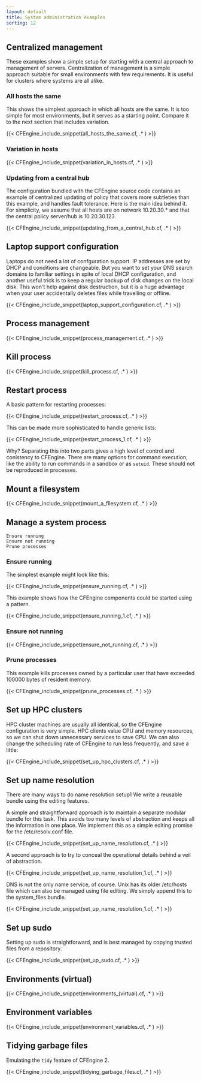```yaml
---
layout: default
title: System administration examples
sorting: 12
---
```


## Centralized management

These examples show a simple setup for starting with a central approach to management of servers. Centralization of management is a simple approach suitable for small environments with few requirements. It is useful for clusters where systems are all alike.

### All hosts the same

This shows the simplest approach in which all hosts are the same. It is too simple for most environments, but it serves as a starting point. Compare it to the next section that includes variation.

{{< CFEngine_include_snippet(all_hosts_the_same.cf, .* ) >}}

### Variation in hosts

{{< CFEngine_include_snippet(variation_in_hosts.cf, .* ) >}}

### Updating from a central hub

The configuration bundled with the CFEngine source code contains an example of centralized updating of policy that covers more subtleties than this example, and handles fault tolerance. Here is the main idea behind it. For simplicity, we assume that all hosts are on network 10.20.30.\* and that the central policy server/hub is 10.20.30.123.

{{< CFEngine_include_snippet(updating_from_a_central_hub.cf, .* ) >}}

## Laptop support configuration

Laptops do not need a lot of confguration support. IP addresses are set by DHCP and conditions are changeable. But you want to set your DNS search domains to familiar settings in spite of local DHCP configuration, and another useful trick is to keep a regular backup of disk changes on the local disk. This won't help against disk destruction, but it is a huge advantage when your user accidentally deletes files while travelling or offline.

{{< CFEngine_include_snippet(laptop_support_configuration.cf, .* ) >}}

## Process management

{{< CFEngine_include_snippet(process_management.cf, .* ) >}}

## Kill process

{{< CFEngine_include_snippet(kill_process.cf, .* ) >}}

## Restart process

A basic pattern for restarting processes:

{{< CFEngine_include_snippet(restart_process.cf, .* ) >}}

This can be made more sophisticated to handle generic lists:

{{< CFEngine_include_snippet(restart_process_1.cf, .* ) >}}

Why? Separating this into two parts gives a high level of control and conistency to CFEngine. There are many options for command execution, like the ability to run commands in a sandbox or as `setuid`. These should not be reproduced in processes.

## Mount a filesystem

{{< CFEngine_include_snippet(mount_a_filesystem.cf, .* ) >}}

## Manage a system process

    Ensure running
    Ensure not running
    Prune processes

### Ensure running

The simplest example might look like this:

{{< CFEngine_include_snippet(ensure_running.cf, .* ) >}}

This example shows how the CFEngine components could be started using a pattern.

{{< CFEngine_include_snippet(ensure_running_1.cf, .* ) >}}

### Ensure not running

{{< CFEngine_include_snippet(ensure_not_running.cf, .* ) >}}

### Prune processes

This example kills processes owned by a particular user that have exceeded 100000 bytes of resident memory.

{{< CFEngine_include_snippet(prune_processes.cf, .* ) >}}

## Set up HPC clusters

HPC cluster machines are usually all identical, so the CFEngine configuration is very simple. HPC clients value CPU and memory resources, so we can shut down unnecessary services to save CPU. We can also change the scheduling rate of CFEngine to run less frequently, and save a little:

{{< CFEngine_include_snippet(set_up_hpc_clusters.cf, .* ) >}}

## Set up name resolution

There are many ways to do name resolution setup1 We write a reusable bundle using the editing features.

A simple and straightforward approach is to maintain a separate modular bundle for this task. This avoids too many levels of abstraction and keeps all the information in one place. We implement this as a simple editing promise for the /etc/resolv.conf file.

{{< CFEngine_include_snippet(set_up_name_resolution.cf, .* ) >}}

A second approach is to try to conceal the operational details behind a veil of abstraction.

{{< CFEngine_include_snippet(set_up_name_resolution_1.cf, .* ) >}}

DNS is not the only name service, of course. Unix has its older /etc/hosts file which can also be managed using file editing. We simply append this to the system_files bundle.

{{< CFEngine_include_snippet(set_up_name_resolution_1.cf, .* ) >}}

## Set up sudo

Setting up sudo is straightforward, and is best managed by copying trusted files from a repository.

{{< CFEngine_include_snippet(set_up_sudo.cf, .* ) >}}

## Environments (virtual)

{{< CFEngine_include_snippet(environments_(virtual).cf, .* ) >}}

## Environment variables

{{< CFEngine_include_snippet(environment_variables.cf, .* ) >}}

## Tidying garbage files

Emulating the `tidy` feature of CFEngine 2.

{{< CFEngine_include_snippet(tidying_garbage_files.cf, .* ) >}}
